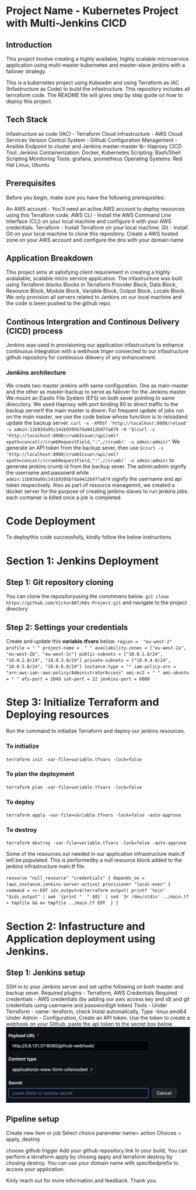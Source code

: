 # Project Name - Kubernetes Project with Multi-Jenkins CICD
## Introduction
This project involve creating a highly available, highly scalable microservice application using multi-master kubernetes and master-slave jenkins with a failover strategy.

This is a kubernetes project using Kubeadm and using Terraform as IAC (Infastructure as Code) to build the infastructure. This repository includes all terrraform code. The README file will gives step by step guide on how to deploy this project.

## Tech Stack
Infastructure as code (IAC) - Terraform
Cloud infrastructure - AWS Cloud Services
Version Control System - Github
Configuration Management - Ansible
Endpoint to cluster and Jenkins master-master lb- Haproxy
CICD Tool: Jenkins
Containerization: Docker, Kubernetes
Scripting: Bash/Shell Scripting
Monitoring Tools: grafana, prometheus
Operating Systems: Red Hat Linux, Ubuntu

## Prerequisites
Before you begin, make sure you have the following prerequisites:

An AWS account - You'll need an active AWS account to deploy resources using this Terraform code.
AWS CLI - Install the AWS Command Line Interface (CLI) on your local machine and configure it with your AWS credentials.
Terraform - Install Terraform on your local machine.
Git - Install Git on your local machine to clone this repository.
Create a AWS hosted zone on your AWS account and configure the dns with your domain name

## Application Breakdown
This project aims at satisfying client requirement in creating a highly avaialable, scalable micro service application.
The infastructure was built using Terraform blocks Blocks in Terraform Provider Block, Data Block, Resource Block, Module Block, Variable Block, Output Block, Locals Block.
We only provision all servers related to Jenkins on our local machine and the code is been pushed to the github repo.

## Continous Intergration and Continous Delivery (CICD) process
Jenkins was used in provisioning our application infastructure to enhance continuous integration with a webhook triger connected to our infastructure github repository for continuous dilevery of any enhancement.
### Jenkins architecture
We create two master jenkins with same configuration. One as main-master and the other as master-backup  to serve as failover for the Jenkins master. We mount an Elastic File System (EFS) on both sever pointing to same direcctory. We used Haproxy with port binding 80 to direct traffic to the backup serverif the main master is dowm.
For frequent update of jobs run on the main master, we use the code below whose functiion is to reloadand update the backup server.
`curl -s -XPOST 'http://localhost:8080/reload' -u admin:11b93da95c141b9395b7da9412b977a879 -H "$(curl -s 'http://localhost:8080/crumbIssuer/api/xml?xpath=concat(//crumbRequestField,":",//crumb)' -u admin:admin)"`
We generate an API token from the backup sever, then use `$(curl -s 'http://localhost:8080/crumbIssuer/api/xml?xpath=concat(//crumbRequestField,":",//crumb)' -u admin:admin)` to generate jenkins crumb id from the backup sever. The admin:admin signify the username and passowrd while `admin:11b93da95c141b9395b7da9412b977a879` signify the username and api token respectively.
Also as part of resource managemnt, we created a docker server for the purpose of creating jenkins-slaves to run jenkins jobs. each container is killed once a job is completed.

# Code Deployment
To deploythis code successfully, kindly follow the below instructions.

# Section 1: Jenkins Deployment
## Step 1: Git repository cloning
You can clone the repositoryusing the commmans below.
`git clone https://github.com/VictorA07/K8s-Project.git` and navigate to the project directory

## Step 2: Settings your credentials
Create and update this **variable.tfvars** below.
`
region =  "eu-west-2"
profile = " "
project-name =  " "
availability-zones = ["eu-west-2a", "eu-west-2b", "eu-west-2c"]
public-subnets = ["10.0.1.0/24", "10.0.2.0/24", "10.0.3.0/24"]
private-subnets = ["10.0.4.0/24", "10.0.5.0/24", "10.0.6.0/24"]
instance-type = ""
iam-policy-arn = "arn:aws:iam::aws:policy/AdministratorAccess"
ami-ec2 = " "
ami-ubuntu = " "
efs-port = 2049
ssh-port = 22
jenkins-port = 8080
`
# Step 3: Initialize Terraform and Deploying resources
Run the command to initialize Terraform and deploy our jenkins resources.
### To initialize
`terraform init -var-file=variable.tfvars -lock=false`

### To plan the deployment
`terraform plan -var-file=variable.tfvars -lock=false`

### To deploy
`terraform apply -var-file=variable.tfvars -lock=false -auto-approve`

### To destroy
`terraform destroy -var-file=variable.tfvars -lock=false -auto-approve`

Some of the resources out needed in our application infrastructure main.tf will be populated. This is performedby a null resource block added to the jenkins infrastructure main.tf file.

`
resource "null_resource" "credentials" {
  depends_on = [aws_instance.jenkins-server-active]
  provisioner "local-exec" {
    command = <<-EOT
      ids_output=$(terraform output)
      printf '%s\n' "$ids_output" | awk '{print "  " $0}' | sed '3r /dev/stdin' ../main.tf > tmpfile && mv tmpfile ../main.tf
    EOT 
  }
}
`

# Section 2: Infastructure and Application deployment using Jenkins.

## Step 1: Jenkins setup
SSH in to your Jenkins server and set upthe following on both master and backup sever.
Required plugins - Terraform, AWS Credentials
Required credentials - AWS credentials (by adding our aws access key and id) and git credentials using username and password(git token)
Tools - Under Terraform - name- teraform, check Instal automatically, Type -linux amd64 
Under Admin - Configuration, Create an API token.
Use the token to create a webhook on your Github. paste the api token to the secret box below.
![alt text](<Screenshot 2024-03-04 at 14.04.45.png>)

## Pipeline setup
Create new item  or job
Select choice parameter
name= action
Choices = apply, destroy

choose github trigger
Add your github repository link
In your build, You can perform a terraform apply by chosing apply and terraform destroy by chosing destroy.
 You can use your domain name with specifiedprefix to access your application.


 Kinly reach out for more information and feedback.
 Thank you.